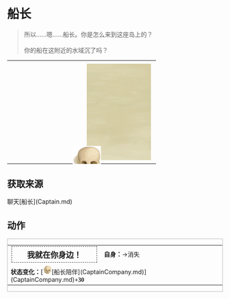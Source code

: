 # 船长  
> 所以……嗯……船长。你是怎么来到这座岛上的？<br><br>你的船在这附近的水域沉了吗？  
  
<style>
        .table2266 th,td{
            text-align:left;
            vertical-align:top;
        }
        </style><table class="table table-bordered table2266" data-toggle="table"  data-show-header="false"><thead style="display:none"><tr ><th  style="width:50%;"  data-sortable="true"  >title</th><th  style="width:50%;"  ></th></tr></thead><tr ><td  style="width:50%;"  ></td><td  style="width:50%;"  ><div style="float:right; margin:5px"><div class="gamecard" style="width:150px; height:225px;"><a href="Event_Captain1d.md" style="color:black"><img class="bg" decoding="async" src="../wiki/Sprite/BG_SandFront.png" href="a.md" style="max-width:150px;max-height:225px;"><img decoding="async" src="../wiki/Sprite/Skull.png" class="cardimage" style="transform: translate(-50%, -50%) scale(0.4398826979472141);"><span style="font-size: 25px;">船长</span></a></div></div></td></tr></tbody></table>  
  
## 获取来源  
<div style="display:inline-block"><div class="gamedatalist" style="text-align:left;min-width:200px;min-height:0px;"><div style="display:inline-block"><div style="display:inline-block;vertical-align:middle;">聊天</div><div style="display:inline-block;vertical-align:middle;">[船长](Captain.md)</div></div></div></div>  
  
## 动作  
<div  style="border:1px solid #BBB"><table><tr><td rowspan="2" style="width:200px;text-align:center;font-size:1.3em;font-weight:bold"><div style="padding:5px;border:1px dashed #333"><div>我就在你身边！</div></div></td><td></td></tr><tr><td><b>自身：</b>→消失</td></tr><tr><td colspan="2"><b>状态变化：</b>[<div style="width:20px;display:inline-block;text-align:center"><img decoding="async" src="../wiki/Sprite/Skull.png" href="a.md" style="max-width:20px;max-height:20px;"></div>[船长陪伴](CaptainCompany.md)](CaptainCompany.md)<span style="font-family:ui-monospace"><b>+30</b></span></td></tr></table></div>  
  
  


<script>document.title="船长 - 卡牌生存百科 Card Survival Wiki";</script>
